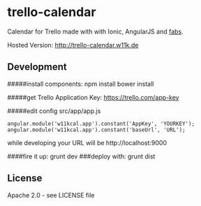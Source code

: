 # trello-calendar
Calendar for Trello made with with Ionic, AngularJS and [fabs](https://github.com/w11k/fabs).


Hosted Version:
<http://trello-calendar.w11k.de>

## Development

#####install components:
    npm install
    bower install

#####get Trello Application Key:
<https://trello.com/app-key>

#####edit config
    src/app/app.js
    
    angular.module('w11kcal.app').constant('AppKey', 'YOURKEY');
    angular.module('w11kcal.app').constant('baseUrl', 'URL');

while developing your URL will be http://localhost:9000

####fire it up:
    grunt dev
###deploy with:
    grunt dist


## License
Apache 2.0  - see LICENSE file